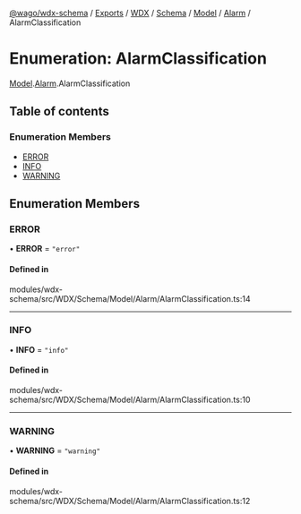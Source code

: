 [@wago/wdx-schema](../README.md) / [Exports](../modules.md) / [WDX](../modules/WDX.md) / [Schema](../modules/WDX.Schema.md) / [Model](../modules/WDX.Schema.Model.md) / [Alarm](../modules/WDX.Schema.Model.Alarm.md) / AlarmClassification

# Enumeration: AlarmClassification

[Model](../modules/WDX.Schema.Model.md).[Alarm](../modules/WDX.Schema.Model.Alarm.md).AlarmClassification

## Table of contents

### Enumeration Members

- [ERROR](WDX.Schema.Model.Alarm.AlarmClassification.md#error)
- [INFO](WDX.Schema.Model.Alarm.AlarmClassification.md#info)
- [WARNING](WDX.Schema.Model.Alarm.AlarmClassification.md#warning)

## Enumeration Members

### ERROR

• **ERROR** = ``"error"``

#### Defined in

modules/wdx-schema/src/WDX/Schema/Model/Alarm/AlarmClassification.ts:14

___

### INFO

• **INFO** = ``"info"``

#### Defined in

modules/wdx-schema/src/WDX/Schema/Model/Alarm/AlarmClassification.ts:10

___

### WARNING

• **WARNING** = ``"warning"``

#### Defined in

modules/wdx-schema/src/WDX/Schema/Model/Alarm/AlarmClassification.ts:12
